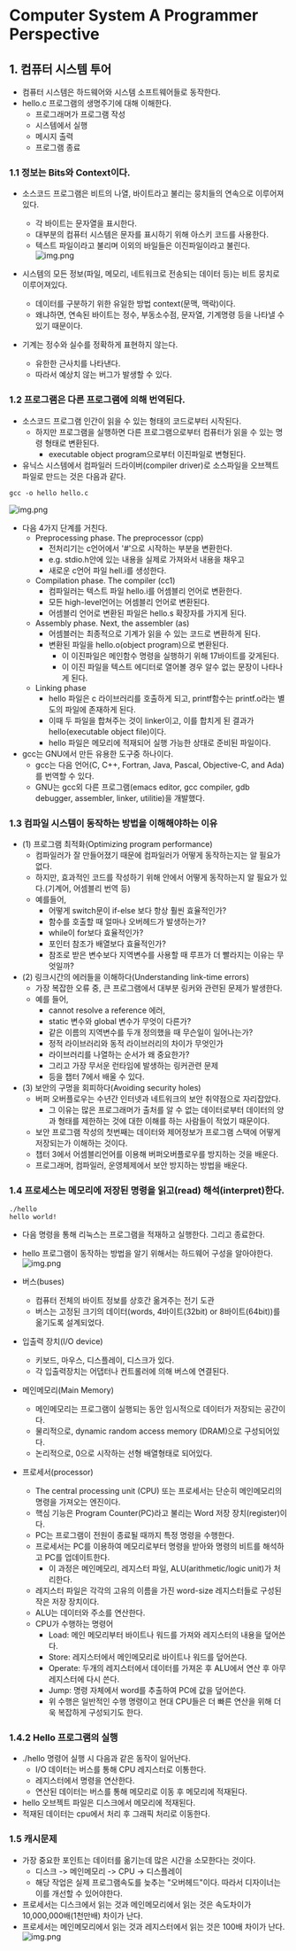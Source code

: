 # Computer System A Programmer Perspective

## 1. 컴퓨터 시스템 투어
- 컴퓨터 시스템은 하드웨어와 시스템 소프트웨어들로 동작한다.
- hello.c 프로그램의 생명주기에 대해 이해한다.
  - 프로그래머가 프로그램 작성
  - 시스템에서 실행
  - 메시지 출력
  - 프로그램 종료

### 1.1 정보는 Bits와 Context이다.
- 소스코드 프로그램은 비트의 나열, 바이트라고 불리는 뭉치들의 연속으로 이루어져있다.
  - 각 바이트는 문자열을 표시한다.
  - 대부분의 컴퓨터 시스템은 문자를 표시하기 위해 아스키 코드를 사용한다.
  - 텍스트 파일이라고 불리며 이외의 바일들은 이진파일이라고 불린다.
![img.png](resource/ascii_representation.png)

- 시스템의 모든 정보(파일, 메모리, 네트워크로 전송되는 데이터 등)는 비트 뭉치로 이루어져있다.
  - 데이터를 구분하기 위한 유일한 방법 context(문맥, 맥락)이다.
  - 왜냐하면, 연속된 바이트는 정수, 부동소수점, 문자열, 기계명령 등을 나타낼 수 있기 때문이다. 
- 기계는 정수와 실수를 정확하게 표현하지 않는다.
  - 유한한 근사치를 나타낸다.
  - 따라서 예상치 않는 버그가 발생할 수 있다.

### 1.2 프로그램은 다른 프로그램에 의해 번역된다.
- 소스코드 프로그램 인간이 읽을 수 있는 형태의 코드로부터 시작된다.
  - 하지만 프로그램을 실행하면 다른 프로그램으로부터 컴퓨터가 읽을 수 있는 명령 형태로 변환된다.
    - executable object program으로부터 이진파일로 변형된다.
- 유닉스 시스템에서 컴파일러 드라이버(compiler driver)로 소스파일을 오브젝트 파일로 만드는 것은 다음과 같다.
~~~
gcc -o hello hello.c
~~~
![img.png](resource/compilation_system.png)

- 다음 4가지 단계를 거친다.
  - Preprocessing phase. The preprocessor (cpp)
    - 전처리기는 c언어에서 '#'으로 시작하는 부분을 변환한다. 
    - e.g. stdio.h안에 있는 내용을 실제로 가져와서 내용을 채우고 
    - 새로운 c언어 파일 hell.i를 생성한다.
  - Compilation phase. The compiler (cc1) 
    - 컴파일러는 텍스트 파일 hello.i를 어셈블리 언어로 변환한다.
    - 모든 high-level언어는 어셈블리 언어로 변환된다.
    - 어셈블리 언어로 변환된 파일은 hello.s 확장자를 가지게 된다.
  - Assembly phase. Next, the assembler (as) 
    - 어셈블러는 최종적으로 기계가 읽을 수 있는 코드로 변환하게 된다.
    - 변환된 파일을 hello.o(object program)으로 변환된다.
      - 이 이진파일은 메인함수 명령을 실행하기 위해 17바이트를 갖게된다.
      - 이 이진 파일을 텍스트 에디터로 열어볼 경우 알수 없는 문장이 나타나게 된다. 
  - Linking phase
    - hello 파일은 c 라이브러리를 호출하게 되고, printf함수는 printf.o라는 별도의 파일에 존재하게 된다.
    - 이때 두 파일을 합쳐주는 것이 linker이고, 이를 합치게 된 결과가 hello(executable object file)이다.
    - hello 파일은 메모리에 적재되어 실행 가능한 상태로 준비된 파일이다.
- gcc는 GNU에서 만든 유용한 도구중 하나이다.
  - gcc는 다음 언어(C, C++, Fortran, Java, Pascal, Objective-C, and Ada)를 번역할 수 있다.
  - GNU는 gcc외 다른 프로그램(emacs editor, gcc compiler, gdb debugger, assembler, linker, utilitie)을 개발했다.

### 1.3 컴파일 시스템이 동작하는 방법을 이해해야하는 이유
- (1) 프로그램 최적화(Optimizing program performance)
  - 컴파일러가 잘 만들어졌기 때문에 컴파일러가 어떻게 동작하는지는 알 필요가 없다.
  - 하지만, 효과적인 코드를 작성하기 위해 안에서 어떻게 동작하는지 알 필요가 있다.(기계어, 어셈블리 번역 등)
  - 예를들어,
    - 어떻게 switch문이 if-else 보다 항상 훨씬 효율적인가?
    - 함수를 호출할 때 얼마나 오버헤드가 발생하는가?
    - while이 for보다 효율적인가?
    - 포인터 참조가 배열보다 효율적인가?
    - 참조로 받은 변수보다 지역변수를 사용할 때 루프가 더 빨라지는 이유는 무엇일까?
- (2) 링크시간의 에러들을 이해하다(Understanding link-time errors)
  - 가장 복잡한 오류 중, 큰 프로그램에서 대부분 링커와 관련된 문제가 발생한다.
  - 예를 들어, 
    - cannot resolve a reference 에러, 
    - static 변수와 global 변수가 무엇이 다른가? 
    - 같은 이름의 지역변수를 두개 정의했을 때 무슨일이 일어나는가?
    - 정적 라이브러리와 동적 라이브러리의 차이가 무엇인가
    - 라이브러리를 나열하는 순서가 왜 중요한가?
    - 그리고 가장 무서운 런타임에 발생하는 링커관련 문제
    - 등을 챕터 7에서 배울 수 있다.
- (3) 보안의 구멍을 회피하다(Avoiding security holes)
  - 버퍼 오버플로우는 수년간 인터넷과 네트워크의 보안 취약점으로 자리잡았다.
    - 그 이유는 많은 프로그래머가 출처를 알 수 없는 데이터로부터 데이터의 양과 형태를 제한하는 것에 대한 이해를 하는 사람들이 적었기 때문이다.
  - 보안 프로그램 작성의 첫번째는 데이터와 제어정보가 프로그램 스택에 어떻게 저장되는가 이해하는 것이다.
  - 챕터 3에서 어셈블리언어를 이용해 버퍼오버플로우를 방지하는 것을 배운다.
  - 프로그래머, 컴파일러, 운영체제에서 보안 방지하는 방법을 배운다.

### 1.4 프로세스는 메모리에 저장된 명령을 읽고(read) 해석(interpret)한다.
~~~
./hello
hello world!
~~~
- 다음 명령을 통해 리눅스는 프로그램을 적재하고 실행한다. 그리고 종료한다.
- hello 프로그램이 동작하는 방법을 알기 위해서는 하드웨어 구성을 알아야한다.
![img.png](resource/hardware_organization.png)

- 버스(buses)
  - 컴퓨터 전체의 바이트 정보를 상호간 옮겨주는 전기 도관
  - 버스는 고정된 크기의 데이터(words, 4바이트(32bit) or 8바이트(64bit))를 옮기도록 설계되었다.
- 입출력 장치(I/O device)
  - 키보드, 마우스, 디스플레이, 디스크가 있다.
  - 각 입출력장치는 어댑터나 컨트롤러에 의해 버스에 연결된다.
- 메인메모리(Main Memory)
  - 메인메모리는 프로그램이 실행되는 동안 임시적으로 데이터가 저장되는 공간이다.
  - 물리적으로, dynamic random access memory (DRAM)으로 구성되어있다.
  - 논리적으로, 0으로 시작하는 선형 배열형태로 되어있다.
- 프로세서(processor)
  - The central processing unit (CPU) 또는 프로세서는 단순히 메인메모리의 명령을 가져오는 엔진이다. 
  - 핵심 기능은 Program Counter(PC)라고 불리는 Word 저장 장치(register)이다.
  - PC는 프로그램이 전원이 종료될 때까지 특정 명령을 수행한다.
  - 프로세서는 PC를 이용하여 메모리로부터 명령을 받아와 명령의 비트를 해석하고 PC를 업데이트한다.
    - 이 과정은 메인메모리, 레지스터 파일, ALU(arithmetic/logic unit)가 처리한다.
  - 레지스터 파일은 각각의 고유의 이름을 가진 word-size 레지스터들로 구성된 작은 저장 장치이다.
  - ALU는 데이터와 주소를 연산한다.
  - CPU가 수행하는 명령어
    - Load: 메인 메모리부터 바이트나 워드를 가져와 레지스터의 내용을 덮어쓴다.
    - Store: 레지스터에서 메인메모리로 바이트나 워드를 덮어쓴다.
    - Operate: 두개의 레지스터에서 데이터를 가져온 후 ALU에서 연산 후 아무 레지스터에 다시 쓴다.
    - Jump: 명령 자체에서 word를 추출하여 PC에 값을 덮어쓴다.
    - 위 수행은 일반적인 수행 명령이고 현대 CPU들은 더 빠른 연산을 위해 더욱 복잡하게 구성되기도 한다.

### 1.4.2 Hello 프로그램의 실행
- ./hello 명령어 실행 시 다음과 같은 동작이 일어난다.
  - I/O 데이터는 버스를 통해 CPU 레지스터로 이통한다.
  - 레지스터에서 명령을 연산한다.
  - 연산된 데이터는 버스를 통해 메모리로 이동 후 메모리에 적재된다.
- hello 오브젝트 파일은 디스크에서 메모리에 적재된다.
- 적재된 데이터는 cpu에서 처리 후 그래픽 처리로 이동한다.

### 1.5 캐시문제
- 가장 중요한 포인트는 데이터를 옮기는데 많은 시간을 소모한다는 것이다.
  - 디스크 -> 메인메모리 -> CPU -> 디스플레이
  - 해당 작업은 실제 프로그램속도를 늦추는 "오버헤드"이다. 따라서 디자이너는 이를 개선할 수 있어야한다.
- 프로세서는 디스크에서 읽는 것과 메인메모리에서 읽는 것은 속도차이가 10,000,000배(1천만배) 차이가 난다.
- 프로세서는 메인메모리에서 읽는 것과 레지스터에서 읽는 것은 100배 차이가 난다. 
![img.png](resource/memory_hierarchy.png)